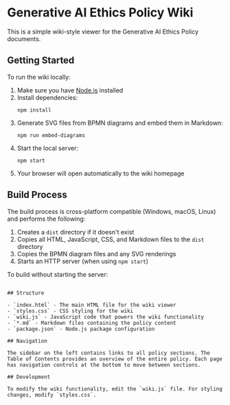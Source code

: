# Generative AI Ethics Policy Wiki

This is a simple wiki-style viewer for the Generative AI Ethics Policy documents.

## Getting Started

To run the wiki locally:

1. Make sure you have [Node.js](https://nodejs.org/) installed
2. Install dependencies:
   ```
   npm install
   ```
3. Generate SVG files from BPMN diagrams and embed them in Markdown:
   ```
   npm run embed-diagrams
   ```
4. Start the local server:
   ```
   npm start
   ```
5. Your browser will open automatically to the wiki homepage

## Build Process

The build process is cross-platform compatible (Windows, macOS, Linux) and performs the following:

1. Creates a `dist` directory if it doesn't exist
2. Copies all HTML, JavaScript, CSS, and Markdown files to the `dist` directory
3. Copies the BPMN diagram files and any SVG renderings
4. Starts an HTTP server (when using `npm start`)

To build without starting the server:
````

## Structure

- `index.html` - The main HTML file for the wiki viewer
- `styles.css` - CSS styling for the wiki
- `wiki.js` - JavaScript code that powers the wiki functionality
- `*.md` - Markdown files containing the policy content
- `package.json` - Node.js package configuration

## Navigation

The sidebar on the left contains links to all policy sections. The Table of Contents provides an overview of the entire policy. Each page has navigation controls at the bottom to move between sections.

## Development

To modify the wiki functionality, edit the `wiki.js` file. For styling changes, modify `styles.css`.
